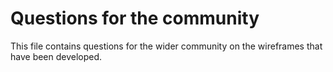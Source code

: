 # Questions for the community

This file contains questions for the wider community on the wireframes that have been developed.
